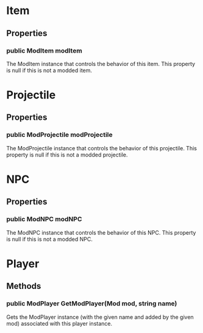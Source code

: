# Item

## Properties

### public ModItem modItem

The ModItem instance that controls the behavior of this item. This property is null if this is not a modded item.

# Projectile

## Properties

### public ModProjectile modProjectile

The ModProjectile instance that controls the behavior of this projectile. This property is null if this is not a modded projectile.

# NPC

## Properties

### public ModNPC modNPC

The ModNPC instance that controls the behavior of this NPC. This property is null if this is not a modded NPC.

# Player

## Methods

### public ModPlayer GetModPlayer(Mod mod, string name)

Gets the ModPlayer instance (with the given name and added by the given mod) associated with this player instance.